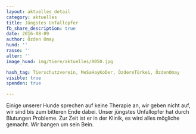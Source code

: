```yaml
---
layout: aktuelles_detail
category: aktuelles
title: Jüngstes Unfallopfer
fb_share_description: true
date: 2016-08-09
author: Özden Omay
hund: ''
rasse: ''
alter: ''
image_hund: img/tiere/aktuelles/0050.jpg

hash_tag: Tierschutzverein, MeSaHayKoDer, ÖzdereTürkei, ÖzdenOmay
visible: true
spenden: true

---
```


Einige unserer Hunde sprechen auf keine Therapie an, wir geben nicht auf, wir sind bis zum bitteren Ende dabei.
Unser jüngstes Unfallopfer hat durch Blutungen Probleme. Zur Zeit ist er in der Klinik, es wird alles mögliche gemacht.
Wir bangen um sein Bein.




